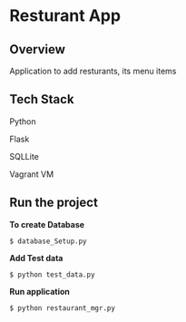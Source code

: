 # Resturant App

## Overview

Application to add resturants, its menu items

## Tech Stack
Python

Flask

SQLLite

Vagrant VM


## Run the project

**To create Database**
```
$ database_Setup.py
```

**Add Test data**

```
$ python test_data.py

```

**Run application**

```
$ python restaurant_mgr.py

```